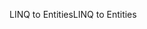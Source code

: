<span data-ttu-id="72296-101">LINQ to Entities</span><span class="sxs-lookup"><span data-stu-id="72296-101">LINQ to Entities</span></span>